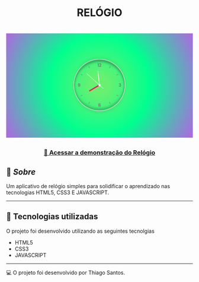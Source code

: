<h1 align="center"><strong>RELÓGIO</strong></h1>

<h1>
<img src="./img/relogio.png">
</h1>

 <h3 align="center">
<a href="https://luvy.vercel.app"> 🚀 Acessar a demonstração do Relógio</a></h3>



## 📖 ***Sobre***
Um aplicativo de relógio simples para solidificar o aprendizado nas tecnologias HTML5, CSS3 E JAVASCRIPT.

___

## 📌 Tecnologias utilizadas

O projeto foi desenvolvido utilizando as seguintes tecnolgias

- HTML5
- CSS3
- JAVASCRIPT
___
💻 O projeto foi desenvolvido por Thiago Santos.